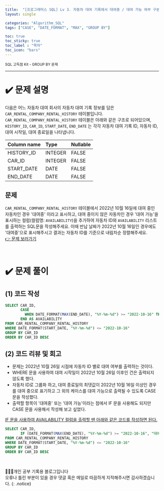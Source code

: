 ```yaml
---
title:  "[프로그래머스 SQL] Lv 3. 자동차 대여 기록에서 대여중 / 대여 가능 여부 구분하기"
layout: single

categories: "Algorithm_SQL"
tags: ["CASE", "DATE_FORMAT", "MAX", "GROUP BY"]

toc: true
toc_sticky: true
toc_label : "목차"
toc_icon: "bars"
---
```


<small>SQL 고득점 Kit - GROUP BY 문제</small>

***

# <span class="half_HL">✔️ 문제 설명</span>
다음은 어느 자동차 대여 회사의 자동차 대여 기록 정보를 담은 ```CAR_RENTAL_COMPANY_RENTAL_HISTORY``` 테이블입니다. ```CAR_RENTAL_COMPANY_RENTAL_HISTORY``` 테이블은 아래와 같은 구조로 되어있으며, ```HISTORY_ID```, ```CAR_ID```, ```START_DATE```, ```END_DATE``` 는 각각 자동차 대여 기록 ID, 자동차 ID, 대여 시작일, 대여 종료일을 나타냅니다.

|Column name|	Type	|Nullable|
|:----------|:----------|:-------|
|HISTORY_ID|	INTEGER|	FALSE|
|CAR_ID|	INTEGER	|FALSE|
|START_DATE|	DATE|	FALSE|
|END_DATE|	DATE|	FALSE|

## 문제
```CAR_RENTAL_COMPANY_RENTAL_HISTORY``` 테이블에서 2022년 10월 16일에 대여 중인 자동차인 경우 '대여중' 이라고 표시하고, 대여 중이지 않은 자동차인 경우 '대여 가능'을 표시하는 컬럼(컬럼명: ```AVAILABILITY```)을 추가하여 자동차 ID와 ```AVAILABILITY``` 리스트를 출력하는 SQL문을 작성해주세요. 이때 반납 날짜가 2022년 10월 16일인 경우에도 '대여중'으로 표시해주시고 결과는 자동차 ID를 기준으로 내림차순 정렬해주세요.
<br>[👉 문제 보러가기](https://school.programmers.co.kr/learn/courses/30/lessons/157340)

<br>

# <span class="half_HL">✔️ 문제 풀이</span>
## (1) 코드 작성
```sql
SELECT CAR_ID,
       CASE
         WHEN DATE_FORMAT(MAX(END_DATE), "%Y-%m-%d") >= "2022-10-16" THEN "대여중" ELSE "대여 가능"
       END AS AVAILABILITY
FROM CAR_RENTAL_COMPANY_RENTAL_HISTORY
WHERE DATE_FORMAT(START_DATE, "%Y-%m-%d") <= "2022-10-16"
GROUP BY CAR_ID
ORDER BY CAR_ID DESC
```

## (2) 코드 리뷰 및 회고
- 문제는 2022년 10월 26일 시점에 자동차 ID 별로 대여 여부를 출력하는 것이다.
- WHERE 문을 사용하여 대여 시작일이 2022년 10월 26일 이후인 건은 출력되지 않도록 했다.
- 자동차 ID로 그룹화 하고, 대여 종료일의 최댓값이 2022년 10월 16일 이상인 경우를 대여 중으로 표기하고 그 외의 케이스를 대여 가능으로 출력될 수 있도록 CASE 문을 작성했다. 
- 출력할 항목이 '대여중' 또는 '대여 가능'이라는 점에서 IF 문을 사용해도 되지만 CASE 문을 사용해서 작성해 보고 싶었다.

<u>IF 문을 사용하여 AVAILABILITY 컬럼을 출력할 땐 아래와 같은 코드를 작성하면 된다.</u>

```sql
SELECT CAR_ID,
       IF (DATE_FORMAT(MAX(END_DATE), "%Y-%m-%d") >= "2022-10-16", "대여중", "대여 가능") AS AVAILABILITY
FROM CAR_RENTAL_COMPANY_RENTAL_HISTORY
WHERE DATE_FORMAT(START_DATE, "%Y-%m-%d") <= "2022-10-16"
GROUP BY CAR_ID
ORDER BY CAR_ID DESC
```

<br>

👩🏻‍💻개인 공부 기록용 블로그입니다
<br>오류나 틀린 부분이 있을 경우 댓글 혹은 메일로 따끔하게 지적해주시면 감사하겠습니다.
{: .notice}